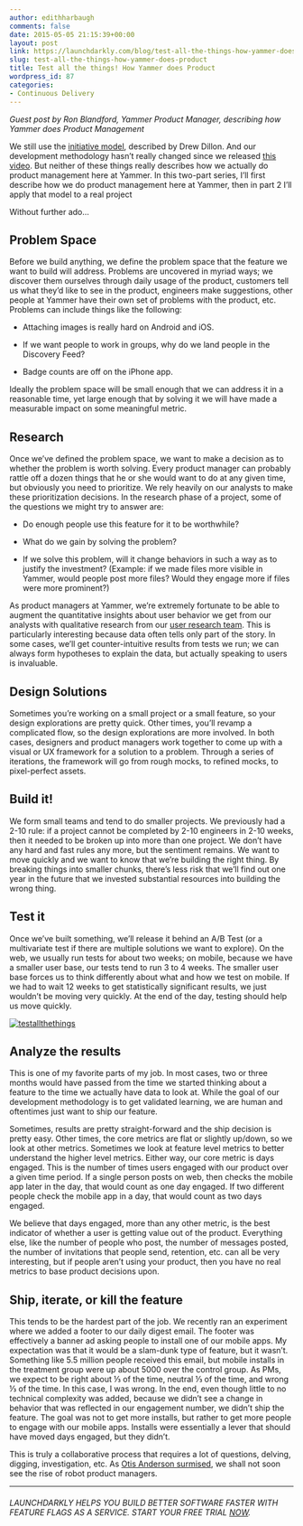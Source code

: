 ```yaml
---
author: edithharbaugh
comments: false
date: 2015-05-05 21:15:39+00:00
layout: post
link: https://launchdarkly.com/blog/test-all-the-things-how-yammer-does-product/
slug: test-all-the-things-how-yammer-does-product
title: Test all the things! How Yammer does Product
wordpress_id: 87
categories:
- Continuous Delivery
---
```


_Guest post by Ron Blandford, Yammer Product Manager, describing how Yammer does Product Management_

We still use the [initiative model](http://productman.quora.com/unmanaging-change), described by Drew Dillon. And our development methodology hasn’t really changed since we released [this video](https://www.google.com/url?q=https%3A%2F%2Fvimeo.com%2F66173844&sa=D&sntz=1&usg=AFQjCNHrvtLIGvSKqpN8CL_R6e4q6RI8TA). But neither of these things really describes how we actually do product management here at Yammer. In this two-part series, I’ll first describe how we do product management here at Yammer, then in part 2 I’ll apply that model to a real project

Without further ado...


## Problem Space


Before we build anything, we define the problem space that the feature we want to build will address. Problems are uncovered in myriad ways; we discover them ourselves through daily usage of the product, customers tell us what they’d like to see in the product, engineers make suggestions, other people at Yammer have their own set of problems with the product, etc. Problems can include things like the following:



	
  * Attaching images is really hard on Android and iOS.

	
  * If we want people to work in groups, why do we land people in the Discovery Feed?

	
  * Badge counts are off on the iPhone app.


Ideally the problem space will be small enough that we can address it in a reasonable time, yet large enough that by solving it we will have made a measurable impact on some meaningful metric.


## Research


Once we’ve defined the problem space, we want to make a decision as to whether the problem is worth solving. Every product manager can probably rattle off a dozen things that he or she would want to do at any given time, but obviously you need to prioritize. We rely heavily on our analysts to make these prioritization decisions. In the research phase of a project, some of the questions we might try to answer are:



	
  * Do enough people use this feature for it to be worthwhile?

	
  * What do we gain by solving the problem?

	
  * If we solve this problem, will it change behaviors in such a way as to justify the investment? (Example: if we made files more visible in Yammer, would people post more files? Would they engage more if files were more prominent?)


As product managers at Yammer, we’re extremely fortunate to be able to augment the quantitative insights about user behavior we get from our analysts with qualitative research from our [user research team](http://www.creatingyammer.com/research). This is particularly interesting because data often tells only part of the story. In some cases, we’ll get counter-intuitive results from tests we run; we can always form hypotheses to explain the data, but actually speaking to users is invaluable.


## Design Solutions


Sometimes you’re working on a small project or a small feature, so your design explorations are pretty quick. Other times, you’ll revamp a complicated flow, so the design explorations are more involved. In both cases, designers and product managers work together to come up with a visual or UX framework for a solution to a problem. Through a series of iterations, the framework will go from rough mocks, to refined mocks, to pixel-perfect assets.


## Build it!


We form small teams and tend to do smaller projects. We previously had a 2-10 rule: if a project cannot be completed by 2-10 engineers in 2-10 weeks, then it needed to be broken up into more than one project. We don’t have any hard and fast rules any more, but the sentiment remains. We want to move quickly and we want to know that we’re building the right thing. By breaking things into smaller chunks, there’s less risk that we’ll find out one year in the future that we invested substantial resources into building the wrong thing.


## Test it


Once we’ve built something, we’ll release it behind an A/B Test (or a multivariate test if there are multiple solutions we want to explore). On the web, we usually run tests for about two weeks; on mobile, because we have a smaller user base, our tests tend to run 3 to 4 weeks. The smaller user base forces us to think differently about what and how we test on mobile. If we had to wait 12 weeks to get statistically significant results, we just wouldn’t be moving very quickly. At the end of the day, testing should help us move quickly.

[![testallthethings](https://blog.launchdarkly.com//wp-content/uploads/2015/09/testallthethings.png)](https://blog.launchdarkly.com//wp-content/uploads/2015/09/testallthethings.png)


## Analyze the results


This is one of my favorite parts of my job. In most cases, two or three months would have passed from the time we started thinking about a feature to the time we actually have data to look at. While the goal of our development methodology is to get validated learning, we are human and oftentimes just want to ship our feature.

Sometimes, results are pretty straight-forward and the ship decision is pretty easy. Other times, the core metrics are flat or slightly up/down, so we look at other metrics. Sometimes we look at feature level metrics to better understand the higher level metrics. Either way, our core metric is days engaged. This is the number of times users engaged with our product over a given time period. If a single person posts on web, then checks the mobile app later in the day, that would count as one day engaged. If two different people check the mobile app in a day, that would count as two days engaged.

We believe that days engaged, more than any other metric, is the best indicator of whether a user is getting value out of the product. Everything else, like the number of people who post, the number of messages posted, the number of invitations that people send, retention, etc. can all be very interesting, but if people aren’t using your product, then you have no real metrics to base product decisions upon.


## Ship, iterate, or kill the feature


This tends to be the hardest part of the job. We recently ran an experiment where we added a footer to our daily digest email. The footer was effectively a banner ad asking people to install one of our mobile apps. My expectation was that it would be a slam-dunk type of feature, but it wasn’t. Something like 5.5 million people received this email, but mobile installs in the treatment group were up about 5000 over the control group. As PMs, we expect to be right about ⅓ of the time, neutral ⅓ of the time, and wrong ⅓ of the time. In this case, I was wrong. In the end, even though little to no technical complexity was added, because we didn’t see a change in behavior that was reflected in our engagement number, we didn’t ship the feature. The goal was not to get more installs, but rather to get more people to engage with our mobile apps. Installs were essentially a lever that should have moved days engaged, but they didn’t.

This is truly a collaborative process that requires a lot of questions, delving, digging, investigation, etc. As [Otis Anderson surmised](https://medium.com/@yammerproduct/the-robot-product-managers-are-not-here-f4c17dd5e61b), we shall not soon see the rise of robot product managers.





* * *





###### _LAUNCHDARKLY HELPS YOU BUILD BETTER SOFTWARE FASTER WITH FEATURE FLAGS AS A SERVICE. START YOUR FREE TRIAL [NOW](https://app.launchdarkly.com/signup#/?utm_source=launchdarkly_blog&utm_medium=organic)._

